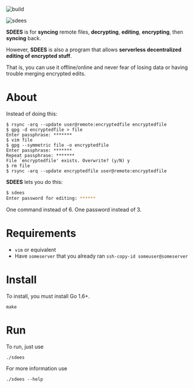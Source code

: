 ![build](https://img.shields.io/badge/build-passing-brightgreen.svg)

![sdees](http://i.imgur.com/I6EzEDH.jpg)

**SDEES** is for **syncing** remote files, **decrypting**, **editing**, **encrypting**, then **syncing** back.

However, **SDEES** is also a program that allows **serverless decentralized editing of encrypted stuff**.

That is, you can use it offline/online and never fear of losing data or having trouble merging encrypted edits.

# About

Instead of doing this:

```
$ rsync -arq --update user@remote:encryptedfile encryptedfile
$ gpg -d encryptedfile > file
Enter passphrase: *******
$ vim file
$ gpg --symmetric file -o encryptedfile
Enter passphrase: *******
Repeat passphrase: *******
File `encryptedfile' exists. Overwrite? (y/N) y
$ rm file
$ rsync -arq --update encryptedfile user@remote:encryptedfile
```

**SDEES** lets you do this:

```bash
$ sdees
Enter password for editing: ******
```

One command instead of 6\. One password instead of 3.

# Requirements

- `vim` or equivalent
- Have `someserver` that you already ran `ssh-copy-id someuser@someserver`

# Install

To install, you must install Go 1.6+.

```
make
```

# Run

To run, just use

```
./sdees
```

For more information use

```
./sdees --help
```
